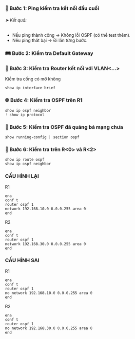 ### 🔎 Bước 1: Ping kiểm tra kết nối đầu cuối
###### ➤ Kết quả:
- Nếu ping thành công → Không lỗi OSPF (có thể test thêm).
- Nếu ping thất bại → Đi lần từng bước.
### 🛤️ Bước 2: Kiểm tra Default Gateway
### 🧱 Bước 3: Kiểm tra Router kết nối với VLAN<...>
Kiểm tra cổng có mở không
```
show ip interface brief
```
### 🌐 Bước 4: Kiểm tra OSPF trên R1
```
show ip ospf neighbor
! show ip protocol
```
### 🧭 Bước 5: Kiểm tra OSPF đã quảng bá mạng chưa
```
show running-config | section ospf
```
### 🔁 Bước 6: Kiểm tra trên R<0> và R<2>
```
show ip route ospf
show ip ospf neighbor
```

### CẤU HÌNH LẠI
R1
```
ena
conf t
router ospf 1
network 192.168.10.0 0.0.0.255 area 0
end
```
R2
```
ena
conf t
router ospf 1
network 192.168.30.0 0.0.0.255 area 0
end
```
### CẤU HÌNH SAI
R1
```
ena
conf t
router ospf 1
no network 192.168.10.0 0.0.0.255 area 0
end
```
R2
```
ena
conf t
router ospf 1
no network 192.168.30.0 0.0.0.255 area 0
end
```
